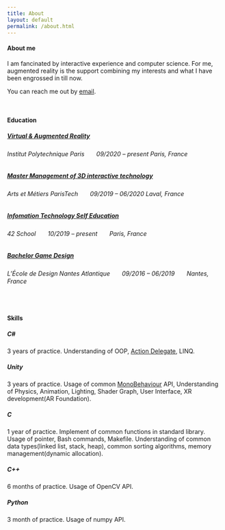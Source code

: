 ```yaml
---
title: About
layout: default 
permalink: /about.html
---
```


#### About me

I am fancinated by interactive experience and computer science. For me, augmented reality is the support combining my interests and what I have been engrossed in till now.

You can reach me out by [email](mailto:zemin.xu@yahoo.com).

&nbsp;

#### Education

##### [Virtual & Augmented Reality](https://artsetmetiers.fr/fr/node/871)

###### *Institut Polytechnique Paris*　　09/2020 – present Paris, France

##### [Master Management of 3D interactive technology](https://artsetmetiers.fr/fr/node/871)

###### *Arts et Métiers ParisTech*　　09/2019 – 06/2020 Laval, France

##### [Infomation Technology Self Education](https://www.42.us.org/innovation/program-design/)

###### *42 School*　　10/2019 – present　　Paris, France

##### [Bachelor Game Design](https://www.lecolededesign.com/formations/orientation/annee-2-et-3-game-design-90)

###### *L’École de Design Nantes Atlantique*　　09/2016 – 06/2019　　Nantes, France

&nbsp;

#### Skills

##### C#

3 years of practice. Understanding of OOP, [Action Delegate](https://docs.microsoft.com/en-us/dotnet/api/system.action?view=netcore-3.1), LINQ.

##### Unity

3 years of practice. Usage of common [MonoBehaviour](https://docs.unity3d.com/ScriptReference/MonoBehaviour.html) API, Understanding of Physics, Animation, Lighting, Shader Graph, User Interface, XR development(AR Foundation).

##### C

1 year of practice. Implement of common functions in standard library. Usage of pointer, Bash commands, Makefile. Understanding of common data types(linked list, stack, heap), common sorting algorithms, memory management(dynamic allocation).

##### C++

6 months of practice. Usage of OpenCV API.

##### Python

3 month of practice. Usage of numpy API.
